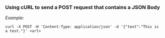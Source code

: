 ### Using cURL to send a POST request that contains a JSON Body

*Example:*

`curl -X POST -H 'Content-Type: application/json' -d '{"text":"This is a test."}' <url>`